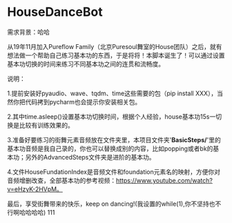 # HouseDanceBot
需求背景：哈哈

从19年11月加入Pureflow Family（北京Puresoul舞室的House团队）之后，就有想法做一个帮助自己练习基本功的东西，于是将将！本脚本诞生了！可以通过设置基本功切换的时间来练习不同基本功之间的连贯和流畅度。

说明：

1.提前安装好pyaudio、wave、tqdm、time这些需要的包（pip install XXX），当然你把代码拷到pycharm也会提示你安装相关包。

2.其中time.asleep()设置基本功切换时间，根据个人经验，house基本功15s一切换是比较有训练效果的。

3.准备好要练习的街舞元素音频放在文件夹里，本项目文件夹'**BasicSteps/**'里的基本功音频是我自己录的，你也可以替换成别的内容，比如popping或者bk的基本功；另外的AdvancedSteps文件夹是进阶的基本功。

4.文件HouseFundationIndex是音频文件和foundation元素名的映射，方便你对音频增删改查，全部基本功的参考视频：https://www.youtube.com/watch?v=eHzyK-2HVpM。

最后，享受街舞带来的快乐，keep on dancing!(我设置的while(1),你不坚持也不行啊哈哈哈哈)
111
